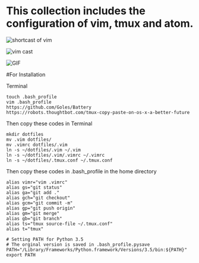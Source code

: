 # This collection includes the configuration of vim, tmux and atom. 


![shortcast of vim](http://i.imgur.com/gtoUll1.gifv)


![](http://i.imgur.com/gtoUll1.gifv "vim cast")


![GIF](http://f.cl.ly/items/373y2E0e0i2p0E2O131g/test-gif.gif)


#For Installation

Terminal

    touch .bash_profile
    vim .bash_profile
    https://github.com/Goles/Battery
    https://robots.thoughtbot.com/tmux-copy-paste-on-os-x-a-better-future

Then copy these codes in Terminal

    mkdir dotfiles 
    mv .vim dotfiles/ 
    mv .vimrc dotfiles/.vim
    ln -s ~/dotfiles/.vim ~/.vim 
    ln -s ~/dotfiles/.vim/.vimrc ~/.vimrc
    ln -s ~/dotfiles/.tmux.conf ~/.tmux.conf

Then copy these codes in .bash\_profile in the home directory

    alias vimr="vim .vimrc"
    alias gs="git status"
    alias ga="git add ."
    alias gch="git checkout"
    alias gcm="git commit -m"
    alias gp="git push origin"
    alias gm="git merge"
    alias gb="git branch"
    alias ts="tmux source-file ~/.tmux.conf"
    alias t="tmux"

    # Setting PATH for Python 3.5
    # The orginal version is saved in .bash_profile.pysave
    PATH="/Library/Frameworks/Python.framework/Versions/3.5/bin:${PATH}"
    export PATH

